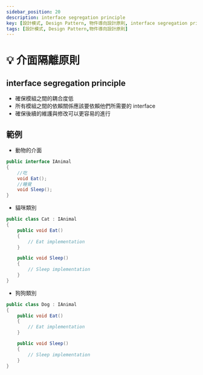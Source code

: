 ```yaml
---
sidebar_position: 20
description: interface segregation principle
key: [設計模式, Design Pattern, 物件導向設計原則, interface segregation principle, 介面隔離原則]
tags: [設計模式, Design Pattern,物件導向設計原則]
---
```


# 💡 介面隔離原則

## interface segregation principle

- 確保模組之間的耦合度低
- 所有模組之間的依賴關係應該要依賴他們所需要的 interface
- 確保後續的維護與修改可以更容易的進行

## 範例

- 動物的介面

```csharp
public interface IAnimal
{
    //吃
    void Eat();
    //睡覺
    void Sleep();
}
```

- 貓咪類別

```csharp
public class Cat : IAnimal
{
    public void Eat()
    {
        // Eat implementation
    }

    public void Sleep()
    {
        // Sleep implementation
    }
}
```

- 狗狗類別

```csharp
public class Dog : IAnimal
{
    public void Eat()
    {
        // Eat implementation
    }

    public void Sleep()
    {
        // Sleep implementation
    }
}
```
